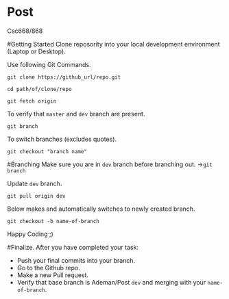 # Post
Csc668/868

#Getting Started
Clone reposority into your local development environment (Laptop or Desktop).

Use following Git Commands.
```
git clone https://github_url/repo.git
```
```
cd path/of/clone/repo
```
```
git fetch origin
```
To verify that `master` and `dev` branch are present.
```
git branch
```
To switch branches (excludes quotes).
```
git checkout "branch name"
```

#Branching 
Make sure you are in `dev` branch before branching out. ->`git branch`

Update `dev` branch.
```
git pull origin dev
```
Below makes and automatically switches to newly created branch.
```
git checkout -b name-of-branch
```
Happy Coding ;)

#Finalize.
After you have completed your task: 
- Push your final commits into your branch.
- Go to the Github repo.
- Make a new Pull request.
- Verify that base branch is Ademan/Post `dev` and merging with your `name-of-branch`.




